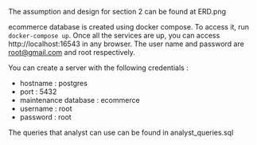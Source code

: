 The assumption and design for section 2 can be found at ERD.png

ecommerce database is created using docker compose. To access it, run `docker-compose up`. Once all the services are up, you can access http://localhost:16543 in any browser. The user name and password are root@gmail.com and root respectively.

You can create a server with the following credentials :
- hostname : postgres
- port : 5432
- maintenance database : ecommerce
- username : root
- password : root

The queries that analyst can use can be found in analyst_queries.sql